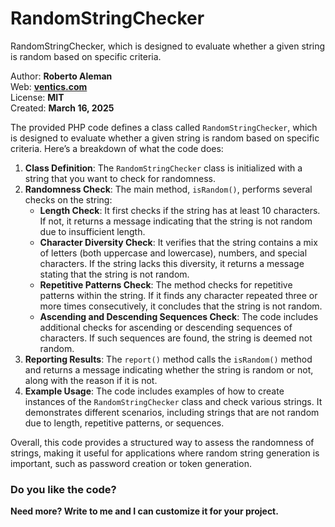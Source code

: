 # RandomStringChecker
RandomStringChecker, which is designed to evaluate whether a given string is random based on specific criteria.

Author: <b>Roberto Aleman</b><br/>
Web: <b><a href="https://ventics.com">ventics.com</a></b><br/>
License: <b>MIT</b><br/>
Created: <b>March 16, 2025</b><br/>

<span class="">The provided PHP code defines a class called <code translate="no">RandomStringChecker</code>, which is designed to evaluate whether a given string is random based on specific criteria. Here’s a breakdown of what the code does:</span>
<ol class="">
 	<li class=""><span class=""><strong>Class Definition</strong>: The <code translate="no">RandomStringChecker</code> class is initialized with a string that you want to check for randomness.</span></li>
 	<li class=""><span class=""><strong>Randomness Check</strong>: The main method, <code translate="no">isRandom()</code>, performs several checks on the string:</span>
<ul class="">
 	<li class=""><strong>Length Check</strong>: It first checks if the string has at least 10 characters. If not, it returns a message indicating that the string is not random due to insufficient length.</li>
 	<li class=""><strong>Character Diversity Check</strong>: It verifies that the string contains a mix of letters (both uppercase and lowercase), numbers, and special characters. If the string lacks this diversity, it returns a message stating that the string is not random.</li>
 	<li class=""><strong>Repetitive Patterns Check</strong>: The method checks for repetitive patterns within the string. If it finds any character repeated three or more times consecutively, it concludes that the string is not random.</li>
 	<li class=""><strong>Ascending and Descending Sequences Check</strong>: The code includes additional checks for ascending or descending sequences of characters. If such sequences are found, the string is deemed not random.</li>
</ul>
</li>
 	<li class=""><span class=""><strong>Reporting Results</strong>: The <code translate="no">report()</code> method calls the <code translate="no">isRandom()</code> method and returns a message indicating whether the string is random or not, along with the reason if it is not.</span></li>
 	<li class=""><span class=""><strong>Example Usage</strong>: The code includes examples of how to create instances of the <code translate="no">RandomStringChecker</code> class and check various strings. It demonstrates different scenarios, including strings that are not random due to length, repetitive patterns, or sequences.</span></li>
</ol>
<span class="">Overall, this code provides a structured way to assess the randomness of strings, making it useful for applications where random string generation is important, such as password creation or token generation.</span>
<br/>
<h3>Do you like the code?</h3>
<p><b>Need more? Write to me and I can customize it for your project.</b></p>

